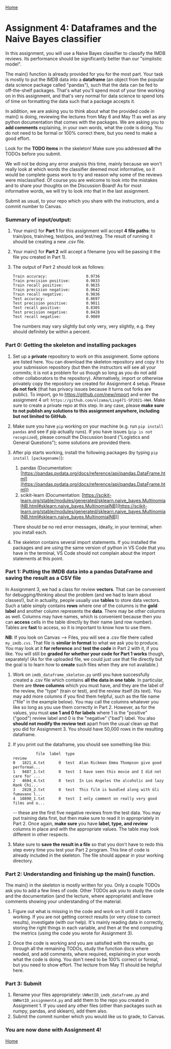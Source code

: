 [Home](../index.md)

# Assignment 4: Dataframes and the Naive Bayes classifier

In this assignment, you will use a Naive Bayes classifier to classify the IMDB reviews. Its performance should be significantly better than our "simplistic model".

The main() function is already provided for you for the most part. Your task is mostly to put the IMDB data into a **dataframe** (an object from the popular data science package called "pandas"), such that the data can be fed to off-the-shelf packages. That's what you'll spend most of your time working on in this assignment, and that's very normal for data science to spend lots of time on formatting the data such that a package accepts it. 

In addition, we are asking you to think about what the provided code in main() is doing, reviewing the lectures from May 6 and May 11 as well as any python documentation that comes with the packages. We are asking you to **add comments** explaining, in your own words, what the code is doing. You do not need to be formal or 100% correct there, but you need to make a good effort. 

Look for the **TODO items** in the skeleton! Make sure you addressed **all** the TODOs before you submit. 

We will not be doing any error analysis this time, mainly because we won't really look at which words the classifier deemed most informative, so it would be complete guess work to try and reason why some of the reviews were misclassified. Of course you are welcome to look into the mistakes and to share your thoughts on the Discussion Board! As for most informative words, we will try to look into that in the last assignment.

Submit as usual, to your repo which you share with the instructors, and a commit number to Canvas.

### Summary of input/output:

1. Your main() for **Part 1** for this assignment will accept **4 file paths**: to train/pos, train/neg, test/pos, and test/neg. The result of running it should be creating a new .csv file.

2. Your main() for **Part 2** will accept a filename (you will be passing it the file you created in Part 1).

3. The output of Part 2 should look as follows:
    ```
    Train accuracy:                 0.9736
    Train precision positive:       0.9833
    Train recall positive:          0.9635
    Train precision negative:       0.9642
    Train recall negative:          0.9836
    Test accuracy:                  0.8697
    Test precision positive:        0.9011
    Test recall positive:           0.8305
    Test precision negative:        0.8428
    Test recall negative:           0.9089    
    ```
    
    Tne numbers may vary slightly but only very, very slightly, e.g. they should definitely be within a percent.
    
### Part 0: Getting the skeleton and installing packages

1. Set up a **private** repository to work on this assignment. Some options are listed here. You can download the skeleton repository and copy it to your submission repository (but then the instructors will see all your commits; it is not a problem for us though so long as you do not add other collaborators to the repository). Alternatively, import or otherwise privately copy the repository we created for Assignment 4 setup. Please **do not fork** (that has privacy issues because it turns out forks are public). To import, go to https://github.com/new/import and enter the assignment 4 url: `https://github.com/olzama/Ling471-SP2021-HW4`. Make sure to create a private repo at this step. In any case, please **make sure to not publish any solutions to this assignment anywhere, including but not limited to GitHub**.

2. Make sure you have `pip` working on your machine (e.g. run `pip install pandas` and see if pip actually runs). If you have issues (`pip is not recognized`), please consult the Discussion board ("Logistics and General Questions"); some solutions are provided there.

3. After pip starts working, install the following packages (by typing `pip install [packagename]`):
    1. pandas (Documentation: [https://pandas.pydata.org/docs/reference/api/pandas.DataFrame.html](https://pandas.pydata.org/docs/reference/api/pandas.DataFrame.html))
    2. scikit-learn (Documentation: [https://scikit-learn.org/stable/modules/generated/sklearn.naive_bayes.MultinomialNB.html#sklearn.naive_bayes.MultinomialNB](https://scikit-learn.org/stable/modules/generated/sklearn.naive_bayes.MultinomialNB.html#sklearn.naive_bayes.MultinomialNB))

    There should be no red error messages, ideally, in your terminal, when you install each.

4. The skeleton contains several import statements. If you installed the packages and are using the same version of python in VS Code that you have in the terminal, VS Code should not complain about the import statements at this point.

### Part 1: Putting the IMDB data into a pandas DataFrame and saving the result as a CSV file

In Assignment 3, we had a class for review **vectors**. That can be convenient for debugging/thinking about the problem (and we had to learn about classes!), but in actuality, people usually use **tables** to store data vectors. Such a table simply contains **rows** where one of the columns is the **gold label** and another column represents the **data**. There may be other columns as well. Columns may have names, which is convenient because then you can **access** cells in the table directly by their name (and row number). Tables are **fast** to access, so it is important to know how to use them. 

**NB**: If you look on Canvas --> Files, you will see a .csv file there called `my_imdb.cvs`. That file is **similar in format** to what we ask you to produce. You may look at it **for reference** and **test the code** in Part 2 with it, if you like. You will still be **graded for whether your code for Part 1 works** though, separately! (As for the uploaded file, we could just use that file directly but the goal is to learn how to **create** such files when they are not available.)

1.  Work on `imdb_dataframe_skeleton.py` until you have successfully created a .csv file which contains **all the data in one table**. In particular, there are **three columns** which you must have, and they are the label of the review, the "type" (train or test), and the review itself (its text). You may add more columns if you find them helpful, such as the file name ("file" in the example below). You may call the columns whatever you like so long as you use them correctly in Part 2. However, as for the values, you must **use 1 and 0 for labels** where 1 is the "positive" ("good") review label and 0 is the "negative" ("bad") label. You also **should not modify the review text** apart from the usual clean up that you did for Assignment 3. You should have 50,000 rows in the resulting dataframe.

3. If you print out the dataframe, you should see something like this:

    ```
              file  label  type                                             review
    0   1821_4.txt      0  test  Alan Rickman Emma Thompson give good performan...
    1   9487_1.txt      0  test  I have seen this movie and I did not care for ...
    2   4604_4.txt      0  test  In Los Angeles the alcoholic and lazy Hank Chi...
    3   2828_2.txt      0  test  This film is bundled along with Gli fumavano l...
    4  10890_1.txt      0  test  I only comment on really very good films and o...
    ```

    -- these are the first five negative reviews from the test data. You may put training data first, but then make sure to read it in appropriately in Part 2. Once again, **make sure** you have **label, type, and review** columns in place and with the appropriate values. The table may look different in other respects.

4. Make sure to **save the result in a file** so that you don't have to redo this step every time you test your Part 2 program. This line of code is already included in the skeleton. The file should appear in your working directory.
 
### Part 2: Understanding and finishing up the main() function.

The main() in the skeleton is mostly written for you. Only a couple TODOs ask you to add a few lines of code. Other TODOs ask you to study the code and the documentation (and the lecture, where appropriate) and leave comments showing your understanding of the material.

1. Figure out what is missing in the code and work on it until it starts working. If you are not getting correct results (or very close to correct results), investigate (with our help). It's mainly reading data in correctly, storing the right things in each variable, and then at the end computing the metrics (using the code you wrote for Assignment 3).

2. Once the code is working and you are satisfied with the results, go through all the remaining TODOs, study the function docs where needed, and add comments, where required, explaining in your words what the code is doing. You don't need to be 100% correct or formal, but you need to show effort. The lecture from May 11 should be helpful here.


### Part 3: Submit
1. Rename your files appropriately: `UWNetID_imdb_dataframe.py` and `UWNetID_assignment4.py` and add them to the repo you created in Assignment 1. If you used any other files (other than packages such as numpy, pandas, and sklearn), add them also.
2. Submit the commit number which you would like us to grade, to Canvas.

### You are now done with Assignment 4!

[Home](../index.md)
